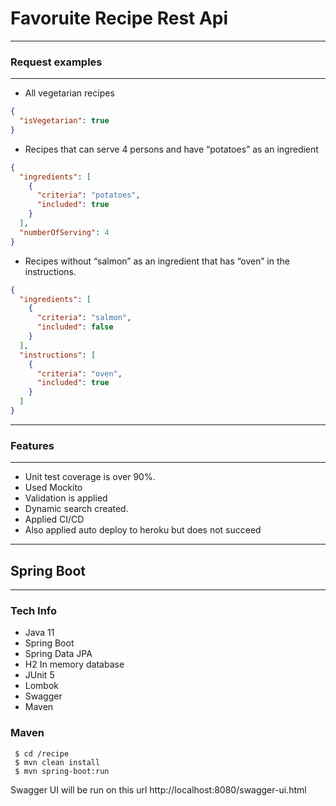 # Favoruite Recipe Rest Api 

----------------------------
### Request examples

----------------------------
- All vegetarian recipes
```JSON
{
  "isVegetarian": true
}
```

- Recipes that can serve 4 persons and have “potatoes” as an ingredient
```JSON
{
  "ingredients": [
    {
      "criteria": "potatoes",
      "included": true
    }
  ],
  "numberOfServing": 4
}
```

- Recipes without “salmon” as an ingredient that has “oven” in the instructions.
```JSON
{
  "ingredients": [
    {
      "criteria": "salmon",
      "included": false
    }
  ],
  "instructions": [
    {
      "criteria": "oven",
      "included": true
    }
  ]
}
```

----------------------------
### Features

----------------------------

- Unit test coverage is over 90%.
- Used Mockito
- Validation is applied
- Dynamic search created.
- Applied CI/CD
- Also applied auto deploy to heroku but does not succeed 

----------------------------
## Spring Boot

---------------------------
### Tech Info


- Java 11
- Spring Boot
- Spring Data JPA
- H2 In memory database
- JUnit 5
- Lombok
- Swagger
- Maven

### Maven
```ssh
 $ cd /recipe
 $ mvn clean install
 $ mvn spring-boot:run
```
Swagger UI will be run on this url
http://localhost:8080/swagger-ui.html
